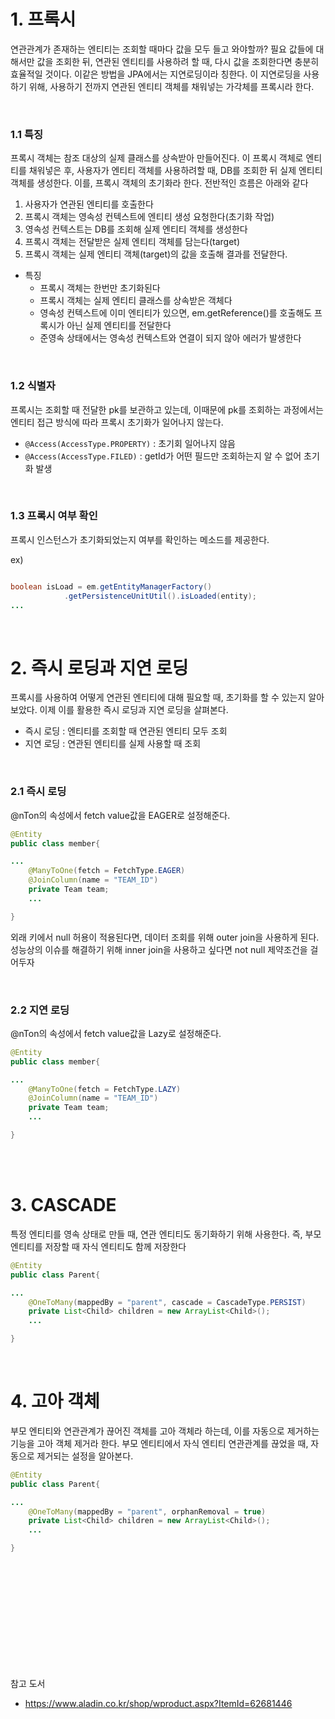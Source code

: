 



# 1. 프록시




 연관관계가 존재하는 엔티티는 조회할 때마다 값을 모두 들고 와야할까?
필요 값들에 대해서만 값을 조회한 뒤, 연관된 엔티티를 사용하려 할 때, 다시 값을 조회한다면 충분히 효율적일 것이다. 이같은 방법을 JPA에서는 지연로딩이라 칭한다.
이 지연로딩을 사용하기 위해, 사용하기 전까지 연관된 엔티티 객체를 채워넣는 가각체를 프록시라 한다.


  
<br/>

### 1.1 특징


프록시 객체는 참조 대상의 실제 클래스를 상속받아 만들어진다. 이 프록시 객체로 엔티티를 채워넣은 후, 사용자가 엔티티 객체를 사용하려할 때, DB를 조회한 뒤 실제 엔티티 객체를 생성한다. 이를, 프록시 객체의 초기화라 한다. 
전반적인 흐름은 아래와 같다

1. 사용자가 연관된 엔티티를 호출한다
2. 프록시 객체는 영속성 컨텍스트에 엔티티 생성 요청한다(초기화 작업)
3. 영속성 컨텍스트는 DB를 조회해 실제 엔티티 객체를 생성한다
4. 프록시 객체는 전달받은 실제 엔티티 객체를 담는다(target)
5. 프록시 객체는 실제 엔티티 객체(target)의 값을 호출해 결과를 전달한다.



- 특징
   - 프록시 객체는 한번만 초기화된다
   - 프록시 객체는 실제 엔티티 클래스를 상속받은 객체다
   - 영속성 컨텍스트에 이미 엔티티가 있으면, em.getReference()를 호출해도 프록시가 아닌  실제 엔티티를 전달한다
   - 준영속 상태에서는 영속성 컨텍스트와 연결이 되지 않아 에러가 발생한다

<br/>

### 1.2 식별자


프록시는 조회할 때 전달한 pk를 보관하고 있는데, 이때문에 pk를 조회하는 과정에서는 엔티티 접근 방식에 따라 프록시 초기화가 일어나지 않는다.


- ```@Access(AccessType.PROPERTY)``` : 초기회 일어나지 않음
- ```@Access(AccessType.FILED)``` : getId가 어떤 필드만 조회하는지 알 수 없어 초기화 발생
 
<br/>

### 1.3 프록시 여부 확인


프록시 인스턴스가 초기화되었는지 여부를 확인하는 메소드를 제공한다.


ex)
```java

boolean isLoad = em.getEntityManagerFactory()
  		    .getPersistenceUnitUtil().isLoaded(entity);
...

```

<br/>



# 2. 즉시 로딩과 지연 로딩




 프록시를 사용하여 어떻게 연관된 엔티티에 대해 필요할 때, 초기화를 할 수 있는지 알아보았다. 이제 이를 활용한 즉시 로딩과 지연 로딩을 살펴본다.


- 즉시 로딩 : 엔티티를 조회할 때 연관된 엔티티 모두 조회
- 지연 로딩 : 연관된 엔티티를 실제 사용할 때 조회

  
<br/>

### 2.1 즉시 로딩


@nTon의 속성에서 fetch  value값을 EAGER로 설정해준다.


```java
@Entity
public class member{

...
    @ManyToOne(fetch = FetchType.EAGER)
    @JoinColumn(name = "TEAM_ID")
    private Team team;
    ...

}

```


 외래 키에서 null 허용이 적용된다면, 데이터 조회를 위해 outer join을 사용하게 된다. 성능상의 이슈를 해결하기 위해 inner join을 사용하고 싶다면 not null 제약조건을 걸어두자


<br/>

### 2.2 지연 로딩


@nTon의 속성에서 fetch  value값을 Lazy로 설정해준다.


```java
@Entity
public class member{

...
    @ManyToOne(fetch = FetchType.LAZY)
    @JoinColumn(name = "TEAM_ID")
    private Team team;
    ...

}

```
 
<br/>


<br/>



# 3. CASCADE




 특정 엔티티를 영속 상태로 만들 때, 연관 엔티티도 동기화하기 위해 사용한다. 즉, 부모 엔티티를 저장할 때 자식 엔티티도 함께 저장한다




```java
@Entity
public class Parent{

...
    @OneToMany(mappedBy = "parent", cascade = CascadeType.PERSIST)
    private List<Child> children = new ArrayList<Child>();
    ...

}

```
 
<br/>





# 4. 고아 객체




 부모 엔티티와 연관관계가 끊어진 객체를 고아 객체라 하는데, 이를 자동으로 제거하는 기능을 고아 객체 제거라 한다. 부모 엔티티에서 자식 엔티티 연관관계를 끊었을 때, 자동으로 제거되는 설정을 알아본다.




```java
@Entity
public class Parent{

...
    @OneToMany(mappedBy = "parent", orphanRemoval = true)
    private List<Child> children = new ArrayList<Child>();
    ...

}

```
 

<br/><br/>
<br/><br/><br/><br/><br/><br/><br/><br/>
 
 
 참고 도서

 - https://www.aladin.co.kr/shop/wproduct.aspx?ItemId=62681446
 

